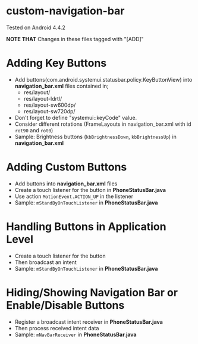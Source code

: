 # custom-navigation-bar

Tested on Android 4.4.2

**NOTE THAT** Changes in these files tagged with "[ADD]"

# Adding Key Buttons
 - Add buttons(com.android.systemui.statusbar.policy.KeyButtonView) into **navigation_bar.xml** files contained in;
    - res/layout/
    - res/layout-ldrtl/
    - res/layout-sw600dp/
    - res/layout-sw720dp/
 - Don't forget to define "systemui::keyCode" value.
 - Consider different rotations (FrameLayouts in navigation_bar.xml with id ```rot90``` and ```rot0```)
 - Sample: Brightness buttons (```kbBrightnessDown```, ```kbBrightnessUp```) in **navigation_bar.xml**

# Adding Custom Buttons
 - Add buttons into **navigation_bar.xml** files
 - Create a touch listener for the button in **PhoneStatusBar.java**
 - Use action ```MotionEvent.ACTION_UP``` in the listener
 - Sample: ```mStandByOnTouchListener``` in **PhoneStatusBar.java**

# Handling Buttons in Application Level
 - Create a touch listener for the button
 - Then broadcast an intent
 - Sample: ```mStandByOnTouchListener``` in **PhoneStatusBar.java**

# Hiding/Showing Navigation Bar or Enable/Disable Buttons
 - Register a broadcast intent receiver in **PhoneStatusBar.java**
 - Then process received intent data
 - Sample: ```mNavBarReceiver``` in **PhoneStatusBar.java**

[//]: # "comment"